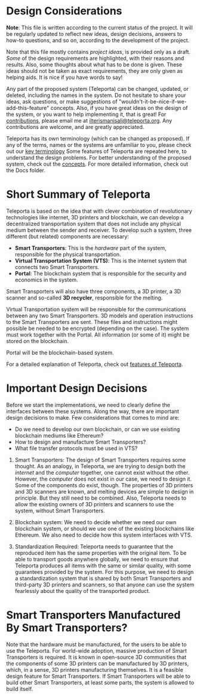 # Design Considerations

**Note**: This file is written according to the current status of the project. It will be regularly updated to reflect new ideas, 
design decisions, answers to how-to questions, and so on, according to the development of the project. 

Note that this file mostly contains *project ideas*, is provided only as a draft. *Some* of the design requirements are highlighted, 
with their reasons and results. Also, some thoughts about what has to be done is given. These ideas should not be taken as exact requirements, 
they are only given as helping aids. It is nice if you have words to say!  

Any part of the proposed system (Teleporta) can be changed, updated, or deleted, including the names in the system. 
Do not hesitate to share your ideas, ask questions, or make suggestions of "wouldn't-it-be-nice-if-we-add-this-feature" concepts. 
Also, if you have great ideas on the design of the system, or you want to help implementing it, that is great! 
For [contributions](../CONTRIBUTING.md), please email me at [ilterismanisali@teleporta.org](mailto:ilterismanisali@teleporta.org). 
Any contributions are welcome, and are greatly appreciated. 

Teleporta has its own terminology (which can be changed as proposed). If any of the terms, names or the systems are unfamiliar to you,
please check out our [key terminology](Key_Terminology.md) Some features of Teleporta are repeated here, to understand the design problems. 
For better understanding of the proposed system, check out the [concepts](Conceptual_Understanding.md).
For more detailed information, check out the Docs folder. 

# Short Summary of Teleporta

Teleporta is based on the idea that with clever combination of revolutionary technologies like internet, 3D printers and blockchain, 
we can develop a decentralized transportation system that does not include any physical medium between the sender and receiver. 
To develop such a system, three different (but related) components are necessary:
- **Smart Transporters**: This is the *hardware* part of the system, responsible for the physical transportation. 
- **Virtual Transportation System (VTS)**: This is the internet system that connects two Smart Transporters.
- **Portal**: The blockchain system that is responsible for the security and economics in the system. 

Smart Transporters will also have three components, a 3D printer, a 3D scanner and so-called **3D recycler**, responsible for the melting.

Virtual Transportation system will be responsible for the communications between any two Smart Transporters. 3D models and operation instructions
to the Smart Transporters are sent. These files and instructions might possible be needed to be encrypted (depending on the case). The system must work together 
with the Portal. All information (or some of it) might be stored on the blockchain.  

Portal will be the blockchain-based system. 

For a detailed explanation of Teleporta, check out [features of Teleporta](../WHITEPAPER.md).

# Important Design Decisions 

Before we start the implementations, we need to clearly define the interfaces between these systems. Along the way, there are important design decisions to make.
Few considerations that comes to mind are:
- Do we need to develop our own blockchain, or can we use existing blockchain mediums like Ethereum?
- How to design and manufacture Smart Transporters? 
- What file transfer protocols must be used in VTS? 

1. Smart Transporters: The design of Smart Transporters requires some thought. 
As an analogy, in Teleporta, we are trying to design both the *internet* and the *computer* together, one cannot exist without the other. 
However, the *computer* does not exist in our case, we need to design it. Some of the components do exist, though. The properties of 
3D printers and 3D scanners are known, and melting devices are simple to design in principle. But they still need to be combined. 
Also, Teleporta needs to allow the existing owners of 3D printers and scanners to use the system, without Smart Transporters. 

2. Blockchain system: We need to decide whether we need our own blockchain system, or should we use one of the existing blockchains
like Ethereum. We also need to decide how this system interfaces with VTS. 

3. Standardization Required: Teleporta needs to guarantee that the reproduced item has the same properties with the original item.
To be able to transport goods anywhere globally, we need to ensure that Teleporta produces all items with the same or similar quality,
with some guarantees provided by the system. For this purpose, we need to design a standardization system that is shared by both Smart Transporters 
and third-party 3D printers and scanners, so that anyone can use the system fearlessly about the quality of the transported product. 


# Smart Transporters Manufactured By Smart Transporters? 

Note that the hardware must be manufactured, for the users to be able to use the Teleporta. For world-wide adoption, massive production of Smart Transporters
is required. It is known in open-source 3D communities that the components of some 3D printers can be manufactured by 3D printers, which, in a sense, 3D printers
manufacturing themselves. It is a feasible design feature for Smart Transporters. If Smart Transporters will be able to build other Smart Transporters,
at least some parts, the system is allowed to build itself. 

